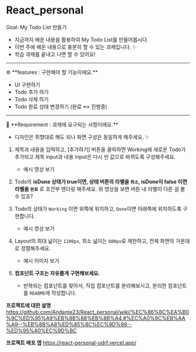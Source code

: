 # React_personal
<aside>
 Goal: My Todo List 만들기

</aside>

- 지금까지 배운 내용을 활용하여 My Todo List를 만들어봅시다.
- 이번 주에 배운 내용으로 충분히 할 수 있는 과제입니다. ✨
- 학습 과제를 끝내고 나면 할 수 있어요!

---

<aside>
⚙ **features : 구현해야 할 기능이에요.**

</aside>

- UI 구현하기
- Todo 추가 하기
- Todo 삭제 하기
- Todo 완료 상태 변경하기 (완료 ↔ 진행중)

---

<aside>
📌 **Requirement : 과제에 요구되는 사항이에요.**

</aside>

- 디자인은 취향대로 해도 되나 화면 구성은 동일하게 해주세요. ✨

1. 제목과 내용을 입력하고, [추가하기] 버튼을 클릭하면 Working에 새로운 Todo가 추가되고 제목 input과 내용 input은 다시 빈 값으로 바뀌도록 구성해주세요.
   - 예시 영상 보기
2. Todo의 **isDone 상태가 true이면, 상태 버튼의 라벨을 `취소`, isDone이 false 이면 라벨을 `완료`** 로 조건부 렌더링 해주세요. 위 영상을 보면 버튼 내 라벨이 다른 걸 볼 수 있죠?
3. Todo의 상태가 `Working` 이면 위쪽에 위치하고, `Done`이면 아래쪽에 위치하도록 구현합니다.
   - 예시 영상 보기
4. Layout의 최대 넓이는 `1200px`, 최소 넓이는 `800px`로 제한하고, 전체 화면의 가운데로 정렬해주세요.

   - 예시 이미지 보기

5. **컴포넌트 구조는 자유롭게 구현해보세요.**
   - 반복되는 컴포넌트를 찾아서, 직접 컴포넌트를 분리해보시고, 분리한 컴포넌트를 `README`에 작성합니다.
  

**프로젝트에 대한 설명** 
https://github.com/Andante23/React_personal/wiki/%EC%86%8C%EA%B0%9C%ED%95%A9%EB%8B%88%EB%8B%A4.#%EC%A0%9C%EB%AA%A9--%EB%8B%A8%ED%85%8C%EC%9D%98--%ED%95%A0%EC%9D%BC

**프로젝트 배포 앱**
https://react-personal-udrf.vercel.app/



